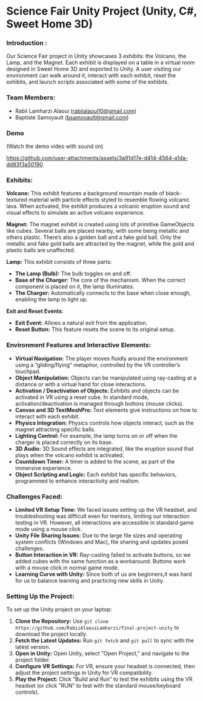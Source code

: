 # Science Fair Unity Project (Unity, C#, Sweet Home 3D)

### Introduction :

Our Science Fair project in Unity showcases 3 exhibits: the Volcano, the Lamp, and the Magnet. Each exhibit is displayed on a table in a virtual room designed in Sweet Home 3D and exported to Unity. A user visiting our environment can walk around it, interact with each exhibit, reset the exhibits, and launch scripts associated with some of the exhibits.

### Team Members:

- Rabii Lamharzi Alaoui (rabiialaoui10@gmail.com)
- Baptiste Samoyault (bsamoyault@gmail.com)

### Demo

(Watch the demo video with sound on)

https://github.com/user-attachments/assets/3a91d17e-d414-4564-a1da-dd83f3a50190

### Exhibits:

**Volcano:**
This exhibit features a background mountain made of black-textured material with particle effects styled to resemble flowing volcanic lava. When activated, the exhibit produces a volcanic eruption sound and visual effects to simulate an active volcano experience.

**Magnet:**
The magnet exhibit is created using lots of primitive GameObjects like cubes. Several balls are placed nearby, with some being metallic and others plastic. There’s also a golden ball and a fake gold ball. Only the metallic and fake gold balls are attracted by the magnet, while the gold and plastic balls are unaffected.

**Lamp:**
This exhibit consists of three parts:
- **The Lamp (Bulb):** The bulb toggles on and off.
- **Base of the Charger:** The core of the mechanism. When the correct component is placed on it, the lamp illuminates.
- **The Charger:** Automatically connects to the base when close enough, enabling the lamp to light up.

**Exit and Reset Events**:
- **Exit Event:** Allows a natural exit from the application.
- **Reset Button:** This feature resets the scene to its original setup.

### Environment Features and Interactive Elements:

- **Virtual Navigation:** The player moves fluidly around the environment using a “gliding/flying” metaphor, controlled by the VR controller’s touchpad.
- **Object Manipulation:** Objects can be manipulated using ray-casting at a distance or with a virtual hand for close interactions.
- **Activation / Deactivation of Objects:** Exhibits and objects can be activated in VR using a reset cube. In standard mode, activation/deactivation is managed through buttons (mouse clicks).
- **Canvas and 3D TextMeshPro:** Text elements give instructions on how to interact with each exhibit.
- **Physics Integration:** Physics controls how objects interact, such as the magnet attracting specific balls.
- **Lighting Control:** For example, the lamp turns on or off when the charger is placed correctly on its base.
- **3D Audio:** 3D Sound effects are integrated, like the eruption sound that plays when the volcano exhibit is activated.
- **Countdown Timer:** A timer is added to the scene, as part of the immersive experience.
- **Object Scripting and Logic:** Each exhibit has specific behaviors, programmed to enhance interactivity and realism.

### Challenges Faced:

- **Limited VR Setup Time:** We faced issues setting up the VR headset, and troubleshooting was difficult even for mentors, limiting our interaction testing in VR. However, all interactions are accessible in standard game mode using a mouse click.
- **Unity File Sharing Issues:** Due to the large file sizes and operating system conflicts (Windows and Mac), file sharing and updates posed challenges.
- **Button Interaction in VR:** Ray-casting failed to activate buttons, so we added cubes with the same function as a workaround. Buttons work with a mouse click in normal game mode.
- **Learning Curve with Unity:** Since both of us are beginners,it was hard for us to balance learning and practicing new skills in Unity.

### Setting Up the Project:

To set up the Unity project on your laptop:
1. **Clone the Repository:** Use `git clone https://github.com/RabiiAlaouiLamharzi/final-project-unity` to download the project locally.
2. **Fetch the Latest Updates:** Run `git fetch` and `git pull` to sync with the latest version.
3. **Open in Unity:** Open Unity, select "Open Project," and navigate to the project folder.
4. **Configure VR Settings:** For VR, ensure your headset is connected, then adjust the project settings in Unity for VR compatibility.
5. **Play the Project:** Click “Build and Run” to test the exhibits using the VR headset (or click "RUN" to test with the standard mouse/keyboard controls).
